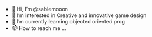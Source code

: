 - 👋 Hi, I’m @sablemooon
- 👀 I’m interested in Creative and innovative game design
- 🌱 I’m currently learning objected oriented prog
- 📫 How to reach me ...

<!---
sablemooon/sablemooon is a ✨ special ✨ repository because its `README.md` (this file) appears on your GitHub profile.
You can click the Preview link to take a look at your changes.
--->
